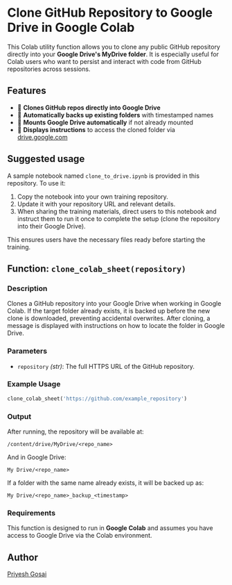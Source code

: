# Clone GitHub Repository to Google Drive in Google Colab

This Colab utility function allows you to clone any public GitHub repository directly into your **Google Drive's MyDrive folder**. It is especially useful for Colab users who want to persist and interact with code from GitHub repositories across sessions.

## Features
- 📂 **Clones GitHub repos directly into Google Drive**
- 🔁 **Automatically backs up existing folders** with timestamped names
- 🔌 **Mounts Google Drive automatically** if not already mounted
- 📎 **Displays instructions** to access the cloned folder via [drive.google.com](https://drive.google.com)

## Suggested usage

A sample notebook named `clone_to_drive.ipynb` is provided in this repository. To use it:

1. Copy the notebook into your own training repository.
2. Update it with your repository URL and relevant details.
3. When sharing the training materials, direct users to this notebook and instruct them to run it once to complete the setup (clone the repository into their Google Drive).

This ensures users have the necessary files ready before starting the training.


## Function: `clone_colab_sheet(repository)`

### Description
Clones a GitHub repository into your Google Drive when working in Google Colab. If the target folder already exists, it is backed up before the new clone is downloaded, preventing accidental overwrites. After cloning, a message is displayed with instructions on how to locate the folder in Google Drive.

### Parameters
- `repository` *(str)*: The full HTTPS URL of the GitHub repository.

### Example Usage
```python
clone_colab_sheet('https://github.com/example_repository')
```

### Output
After running, the repository will be available at:
```
/content/drive/MyDrive/<repo_name>
```
And in Google Drive:
```
My Drive/<repo_name>
```

If a folder with the same name already exists, it will be backed up as:
```
My Drive/<repo_name>_backup_<timestamp>
```

### Requirements
This function is designed to run in **Google Colab** and assumes you have access to Google Drive via the Colab environment.

## Author
[Priyesh Gosai](https://github.com/PriyeshGosai)
